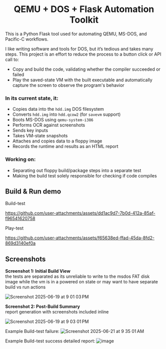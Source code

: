 <h1 align="center">QEMU + DOS + Flask Automation Toolkit</h1>


This is a Python Flask tool used for automating QEMU, MS-DOS, and Pacific-C workflows.

I like writing software and tools for DOS, but it’s tedious and takes many steps. This project is an effort to reduce the process to a button click or API call to:

- Copy and build the code, validating whether the compiler succeeded or failed  
- Play the saved-state VM with the built executable and automatically capture the screen to observe the program's behavior

### In its current state, it:

- Copies data into the `hdd.img` DOS filesystem  
- Converts `hdd.img` into `hdd.qcow2` (for `savevm` support)  
- Boots MS-DOS using `qemu-system-i386`  
- Performs OCR against screenshots  
- Sends key inputs  
- Takes VM-state snapshots  
- Attaches and copies data to a floppy image  
- Records the runtime and results as an HTML report

### Working on:

- Separating out floppy build/package steps into a separate test  
- Making the build test solely responsible for checking if code compiles




## Build & Run demo

Build-test

https://github.com/user-attachments/assets/dd1ac9d7-7b0d-412a-85af-f96541620758

Play-test

https://github.com/user-attachments/assets/f65638ed-ffad-45da-8fd2-869d3140ef0a







## Screenshots

**Screenshot 1: Initial Build View**  
the tests are separated as its unreliable to write to the msdos FAT disk image while the vm is in a powered on state or may want to have separate build vs run actions

![Screenshot 2025-06-19 at 9 01 03 PM](https://github.com/user-attachments/assets/7a13753e-6e48-406e-83aa-ca8ca55fb3bf)

**Screenshot 2: Post-Build Summary**  
report generation with screenshots included inline

![Screenshot 2025-06-19 at 9 03 01 PM](https://github.com/user-attachments/assets/9e73eca0-c5af-4fb0-8399-b1f3c781d9eb)


Example Build-test failure:
![Screenshot 2025-06-21 at 9 35 01 AM](https://github.com/user-attachments/assets/657d8669-f6fc-494a-8ff8-7d2c50135f7a)


Example Build-test success detailed report:
![image](https://github.com/user-attachments/assets/7e6e57a9-1df3-4c98-ad75-cf9fd291ae7a)




